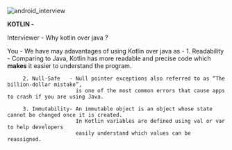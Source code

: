 ![android_interview](https://github.com/umeshtaneja/android_interview_questions/assets/22681420/51f85076-2774-4454-bc9d-cb06e4bfad1d)

**KOTLIN -**

Interviewer - Why kotlin over java ?

You  - We have may adavantages of using Kotlin over java as - 
         1. Readability - Comparing to Java, Kotlin has more readable and precise code which 
                          **makes** it easier to understand the program.	
         
         2. Null-Safe   - Null pointer exceptions also referred to as “The billion-dollar mistake”, 
		 				  is one of the most common errors that cause apps to crash if you are using Java.
         
         3. Immutability- An immutable object is an object whose state cannot be changed once it is created.
                          In Kotlin variables are defined using val or var to help developers 
						  easily understand which values can be reassigned.
                           

